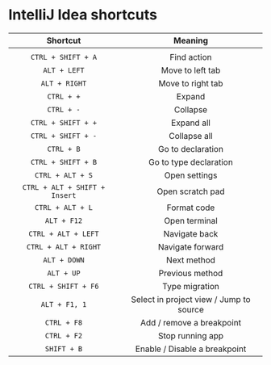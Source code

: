 
# IntelliJ Idea shortcuts

| Shortcut                      | Meaning                                       |
| :---------------------------: | :-------------------------------------------: |
|                               |                                               |
| `CTRL + SHIFT + A`            | Find action                                   |
| `ALT + LEFT`                  | Move to left tab                              |
| `ALT + RIGHT`                 | Move to right tab                             |
| `CTRL + +`                    | Expand                                        |
| `CTRL + -`                    | Collapse                                      |
| `CTRL + SHIFT + +`            | Expand all                                    |
| `CTRL + SHIFT + -`            | Collapse all                                  |
| `CTRL + B`                    | Go to declaration                             |
| `CTRL + SHIFT + B`            | Go to type declaration                        |
| `CTRL + ALT + S`              | Open settings                                 |
| `CTRL + ALT + SHIFT + Insert` | Open scratch pad                              |
| `CTRL + ALT + L`              | Format code                                   |
| `ALT + F12`                   | Open terminal                                 |
| `CTRL + ALT + LEFT`           | Navigate back                                 |
| `CTRL + ALT + RIGHT`          | Navigate forward                              |
| `ALT + DOWN`                  | Next method                                   |
| `ALT + UP`                    | Previous method                               |
| `CTRL + SHIFT + F6`            | Type migration                               |
| `ALT + F1, 1`                 | Select in project view / Jump to source       |
| `CTRL + F8`                   | Add / remove a breakpoint                     |
| `CTRL + F2`                   | Stop running app                              |
| `SHIFT + B`                   | Enable / Disable a breakpoint                 |
